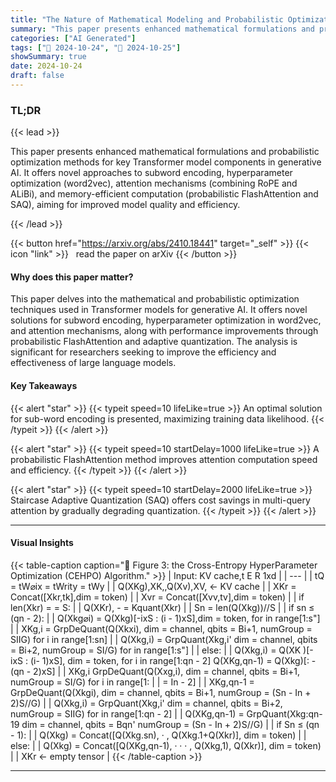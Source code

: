 ```yaml
---
title: "The Nature of Mathematical Modeling and Probabilistic Optimization Engineering in Generative AI"
summary: "This paper presents enhanced mathematical formulations and probabilistic optimization methods for key Transformer model components in generative AI.  It offers novel approaches to subword encoding, hy....."
categories: ["AI Generated"]
tags: ["🔖 2024-10-24", "🤗 2024-10-25"]
showSummary: true
date: 2024-10-24
draft: false
---
```


### TL;DR


{{< lead >}}

This paper presents enhanced mathematical formulations and probabilistic optimization methods for key Transformer model components in generative AI.  It offers novel approaches to subword encoding, hyperparameter optimization (word2vec), attention mechanisms (combining RoPE and ALiBi), and memory-efficient computation (probabilistic FlashAttention and SAQ), aiming for improved model quality and efficiency.

{{< /lead >}}


{{< button href="https://arxiv.org/abs/2410.18441" target="_self" >}}
{{< icon "link" >}} &nbsp; read the paper on arXiv
{{< /button >}}

#### Why does this paper matter?
This paper delves into the mathematical and probabilistic optimization techniques used in Transformer models for generative AI. It offers novel solutions for subword encoding, hyperparameter optimization in word2vec, and attention mechanisms, along with performance improvements through probabilistic FlashAttention and adaptive quantization.  The analysis is significant for researchers seeking to improve the efficiency and effectiveness of large language models.
#### Key Takeaways

{{< alert "star" >}}
{{< typeit speed=10 lifeLike=true >}} An optimal solution for sub-word encoding is presented, maximizing training data likelihood. {{< /typeit >}}
{{< /alert >}}

{{< alert "star" >}}
{{< typeit speed=10 startDelay=1000 lifeLike=true >}} A probabilistic FlashAttention method improves attention computation speed and efficiency. {{< /typeit >}}
{{< /alert >}}

{{< alert "star" >}}
{{< typeit speed=10 startDelay=2000 lifeLike=true >}} Staircase Adaptive Quantization (SAQ) offers cost savings in multi-query attention by gradually degrading quantization. {{< /typeit >}}
{{< /alert >}}

------
#### Visual Insights





{{< table-caption caption="🔽 Figure 3: the Cross-Entropy HyperParameter Optimization (CEHPO) Algorithm." >}}
| Input: KV cache,t E R 1xd |
| --- |
| tQ = tW⌀ix = tWrity = tWy |
| Q(XKg),XK,,Q(Xv),XV, ← KV cache |
| XKr = Concat([Xkr,tk],dim = token) |
| Xvr = Concat([Xvv,tv],dim = token) |
| if len(Xkr) = = S: |
| Q(XKr), - = Kquant(Xkr) |
| Sn = len(Q(Xkg))//S |
| if sn ≤ (qn - 2): |
| Q(Xkg⌀i) = Q(Xkg)[-ixS : (i - 1)xS],dim = token, for in range[1:s"] |
| XKg,i = GrpDeQuant(Q(Xkxi), dim = channel, qbits = Bi+1, numGroup = SIIG) for i in range[1:sn] |
| Q(Xkg,i) = GrpQuant(Xkg,i' dim = channel, qbits = Bi+2, numGroup = SI/G) for in range[1:s"] |
| else: |
| Q(Xkg,i) = Q(XK )[-ixS : (i- 1)xS], dim = token, for i in range[1:qn - 2] Q(XKg,qn-1) = Q(Xkg)[: - (qn - 2)xS] |
| XKg,i GrpDeQuant(Q(Xxg,i), dim = channel, qbits = Bi+1, numGroup = SI/G) for i in range[1: |
| = In - 2] |
| XKg,qn-1 = GrpDeQuant(Q(Xkgi), dim = channel, qbits = Bi+1, numGroup = (Sn - In + 2)S//G) |
| Q(Xkg,i) = GrpQuant(Xkg,i' dim = channel, qbits = Bi+2, numGroup = SIIG) for in range[1:qn - 2] |
| Q(XKg,qn-1) = GrpQuant(Xkg:qn-19 dim = channel, qbits = Bqn' numGroup = (Sn - In + 2)S//G) |
| if Sn ≤ (qn - 1): |
| Q(Xkg) = Concat([Q(Xkg.sn), · , Q(Xkg.1+Q(Xkr)], dim = token) |
| else: |
| Q(Xkg) = Concat([Q(XKg,qn-1), · · · , Q(Xkg,1), Q(Xkr)], dim = token) |
| XKr ← empty tensor |
{{< /table-caption >}}


------





